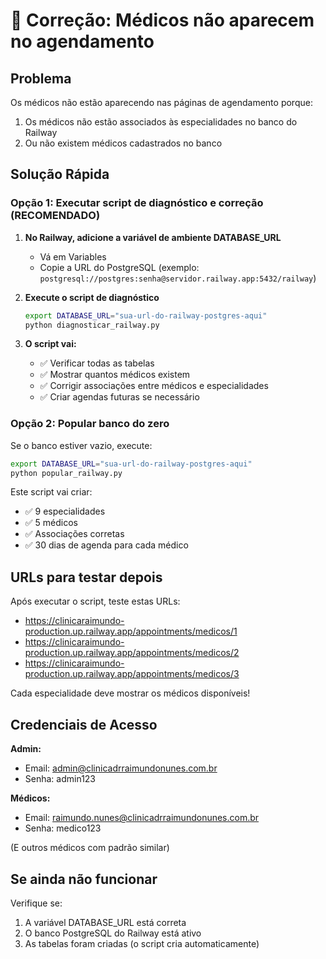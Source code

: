 # 🔧 Correção: Médicos não aparecem no agendamento

## Problema
Os médicos não estão aparecendo nas páginas de agendamento porque:
1. Os médicos não estão associados às especialidades no banco do Railway
2. Ou não existem médicos cadastrados no banco

## Solução Rápida

### Opção 1: Executar script de diagnóstico e correção (RECOMENDADO)

1. **No Railway, adicione a variável de ambiente DATABASE_URL**
   - Vá em Variables
   - Copie a URL do PostgreSQL (exemplo: `postgresql://postgres:senha@servidor.railway.app:5432/railway`)

2. **Execute o script de diagnóstico**
   ```bash
   export DATABASE_URL="sua-url-do-railway-postgres-aqui"
   python diagnosticar_railway.py
   ```

3. **O script vai:**
   - ✅ Verificar todas as tabelas
   - ✅ Mostrar quantos médicos existem
   - ✅ Corrigir associações entre médicos e especialidades
   - ✅ Criar agendas futuras se necessário

### Opção 2: Popular banco do zero

Se o banco estiver vazio, execute:

```bash
export DATABASE_URL="sua-url-do-railway-postgres-aqui"
python popular_railway.py
```

Este script vai criar:
- ✅ 9 especialidades
- ✅ 5 médicos
- ✅ Associações corretas
- ✅ 30 dias de agenda para cada médico

## URLs para testar depois

Após executar o script, teste estas URLs:

- https://clinicaraimundo-production.up.railway.app/appointments/medicos/1
- https://clinicaraimundo-production.up.railway.app/appointments/medicos/2
- https://clinicaraimundo-production.up.railway.app/appointments/medicos/3

Cada especialidade deve mostrar os médicos disponíveis!

## Credenciais de Acesso

**Admin:**
- Email: admin@clinicadrraimundonunes.com.br
- Senha: admin123

**Médicos:**
- Email: raimundo.nunes@clinicadrraimundonunes.com.br
- Senha: medico123

(E outros médicos com padrão similar)

## Se ainda não funcionar

Verifique se:
1. A variável DATABASE_URL está correta
2. O banco PostgreSQL do Railway está ativo
3. As tabelas foram criadas (o script cria automaticamente)
